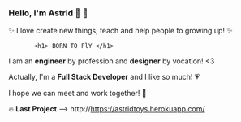 ### Hello, I'm Astrid 👋 💛 

✨ I love create new things, teach and help people to growing up! ✨ 

           <h1> BORN TO FlY </h1> 
 
I am an **engineer** by profession and **designer** by vocation! <3 

Actually, I'm a **Full Stack Developer** and I like so much! 💗



I hope we can meet and work together! 🙌

🔥 **Last Project** --> http://https://astridtoys.herokuapp.com/ 

